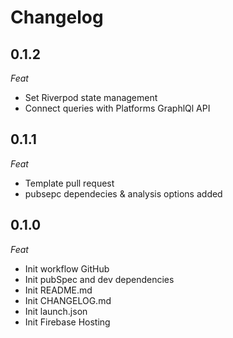 # Changelog

## 0.1.2
_Feat_
- Set Riverpod state management
- Connect queries with Platforms GraphlQl API

## 0.1.1
_Feat_
- Template pull request
- pubsepc dependecies & analysis options added

## 0.1.0
_Feat_
- Init workflow GitHub
- Init pubSpec and dev dependencies
- Init README.md
- Init CHANGELOG.md
- Init launch.json
- Init Firebase Hosting